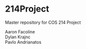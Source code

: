 # 214Project
Master repository for COS 214 Project

Aaron Facoline<Br>
Dylan Krajnc<Br>
Pavlo Andrianatos<Br>